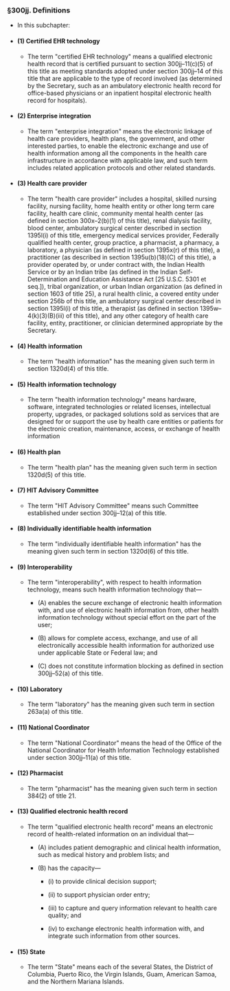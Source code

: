 ### §300jj. Definitions
* In this subchapter:

* #### (1) Certified EHR technology
  * The term "certified EHR technology" means a qualified electronic health record that is certified pursuant to section 300jj–11(c)(5) of this title as meeting standards adopted under section 300jj–14 of this title that are applicable to the type of record involved (as determined by the Secretary, such as an ambulatory electronic health record for office-based physicians or an inpatient hospital electronic health record for hospitals).

* #### (2) Enterprise integration
  * The term "enterprise integration" means the electronic linkage of health care providers, health plans, the government, and other interested parties, to enable the electronic exchange and use of health information among all the components in the health care infrastructure in accordance with applicable law, and such term includes related application protocols and other related standards.

* #### (3) Health care provider
  * The term "health care provider" includes a hospital, skilled nursing facility, nursing facility, home health entity or other long term care facility, health care clinic, community mental health center (as defined in section 300x–2(b)(1) of this title), renal dialysis facility, blood center, ambulatory surgical center described in section 1395l(i) of this title, emergency medical services provider, Federally qualified health center, group practice, a pharmacist, a pharmacy, a laboratory, a physician (as defined in section 1395x(r) of this title), a practitioner (as described in section 1395u(b)(18)(C) of this title), a provider operated by, or under contract with, the Indian Health Service or by an Indian tribe (as defined in the Indian Self-Determination and Education Assistance Act [25 U.S.C. 5301 et seq.]), tribal organization, or urban Indian organization (as defined in section 1603 of title 25), a rural health clinic, a covered entity under section 256b of this title, an ambulatory surgical center described in section 1395l(i) of this title, a therapist (as defined in section 1395w–4(k)(3)(B)(iii) of this title), and any other category of health care facility, entity, practitioner, or clinician determined appropriate by the Secretary.

* #### (4) Health information
  * The term "health information" has the meaning given such term in section 1320d(4) of this title.

* #### (5) Health information technology
  * The term "health information technology" means hardware, software, integrated technologies or related licenses, intellectual property, upgrades, or packaged solutions sold as services that are designed for or support the use by health care entities or patients for the electronic creation, maintenance, access, or exchange of health information

* #### (6) Health plan
  * The term "health plan" has the meaning given such term in section 1320d(5) of this title.

* #### (7) HIT Advisory Committee
  * The term "HIT Advisory Committee" means such Committee established under section 300jj–12(a) of this title.

* #### (8) Individually identifiable health information
  * The term "individually identifiable health information" has the meaning given such term in section 1320d(6) of this title.

* #### (9) Interoperability
  * The term "interoperability", with respect to health information technology, means such health information technology that—

    * (A) enables the secure exchange of electronic health information with, and use of electronic health information from, other health information technology without special effort on the part of the user;

    * (B) allows for complete access, exchange, and use of all electronically accessible health information for authorized use under applicable State or Federal law; and

    * (C) does not constitute information blocking as defined in section 300jj–52(a) of this title.

* #### (10) Laboratory
  * The term "laboratory" has the meaning given such term in section 263a(a) of this title.

* #### (11) National Coordinator
  * The term "National Coordinator" means the head of the Office of the National Coordinator for Health Information Technology established under section 300jj–11(a) of this title.

* #### (12) Pharmacist
  * The term "pharmacist" has the meaning given such term in section 384(2) of title 21.

* #### (13) Qualified electronic health record
  * The term "qualified electronic health record" means an electronic record of health-related information on an individual that—

    * (A) includes patient demographic and clinical health information, such as medical history and problem lists; and

    * (B) has the capacity—

      * (i) to provide clinical decision support;

      * (ii) to support physician order entry;

      * (iii) to capture and query information relevant to health care quality; and

      * (iv) to exchange electronic health information with, and integrate such information from other sources.

* #### (15) State
  * The term "State" means each of the several States, the District of Columbia, Puerto Rico, the Virgin Islands, Guam, American Samoa, and the Northern Mariana Islands.